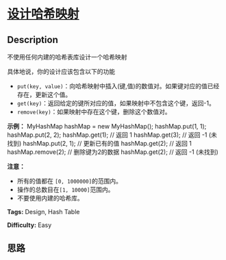 # [设计哈希映射][title]

## Description

不使用任何内建的哈希表库设计一个哈希映射

具体地说，你的设计应该包含以下的功能

  * `put(key, value)`：向哈希映射中插入(键,值)的数值对。如果键对应的值已经存在，更新这个值。
  * `get(key)`：返回给定的键所对应的值，如果映射中不包含这个键，返回-1。
  * `remove(key)`：如果映射中存在这个键，删除这个数值对。

  
**示例：**
            MyHashMap hashMap = new MyHashMap();    hashMap.put(1, 1);              hashMap.put(2, 2);             hashMap.get(1);            // 返回 1    hashMap.get(3);            // 返回 -1 (未找到)    hashMap.put(2, 1);         // 更新已有的值    hashMap.get(2);            // 返回 1     hashMap.remove(2);         // 删除键为2的数据    hashMap.get(2);            // 返回 -1 (未找到)     

  
**注意：**

  * 所有的值都在 `[0, 1000000]`的范围内。
  * 操作的总数目在`[1, 10000]`范围内。
  * 不要使用内建的哈希库。


**Tags:** Design, Hash Table

**Difficulty:** Easy

## 思路

[title]: https://leetcode-cn.com/problems/design-hashmap
